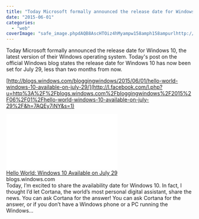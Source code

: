 ```yaml
---
title: "Today Microsoft formally announced the release date for Windows 10, the latest v..."
date: "2015-06-01"
categories: 
  - "web"
coverImage: "safe_image.phpdAQB8AscHTOiz4hMyampw158amph158ampurlhttp://az648995.vo_.msecnd.net/win/2015/05/3-500x325.png"
---
```


Today Microsoft formally announced the release date for Windows 10, the latest version of their Windows operating system. Today's post on the official Windows blog states the release date for Windows 10 has now been set for July 29, less than two months from now.  
  
[http://blogs.windows.com/bloggingwindows/2015/06/01/hello-world-windows-10-available-on-july-29/](http://l.facebook.com/l.php?u=http%3A%2F%2Fblogs.windows.com%2Fbloggingwindows%2F2015%2F06%2F01%2Fhello-world-windows-10-available-on-july-29%2F&h=7AQEy7iNY&s=1)  
  
[![](images/safe_image.php?d=AQB8AscHTOiz4hMy&w=158&h=158&url=http%3A%2F%2Faz648995.vo.msecnd.net%2Fwin%2F2015%2F05%2F3-500x325.png)](http://l.facebook.com/l.php?u=http%3A%2F%2Fblogs.windows.com%2Fbloggingwindows%2F2015%2F06%2F01%2Fhello-world-windows-10-available-on-july-29%2F&h=IAQGQWhjU&s=1)  
[Hello World: Windows 10 Available on July 29](http://l.facebook.com/l.php?u=http%3A%2F%2Fblogs.windows.com%2Fbloggingwindows%2F2015%2F06%2F01%2Fhello-world-windows-10-available-on-july-29%2F%3Ffb_ref%3DDefault%26fb_source%3Dmessage&h=YAQFiCC1x&s=1)  
blogs.windows.com  
Today, I’m excited to share the availability date for Windows 10. In fact, I thought I’d let Cortana, the world’s most personal digital assistant, share the news. You can ask Cortana for the answer! You can ask Cortana for the answer, or if you don’t have a Windows phone or a PC running the Windows…
